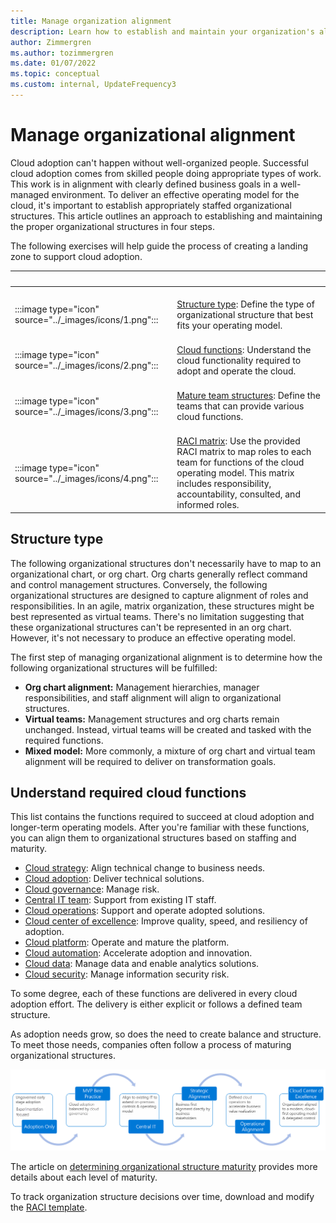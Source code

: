 ```yaml
---
title: Manage organization alignment
description: Learn how to establish and maintain your organization's alignment by using the Cloud Adoption Framework for Azure.
author: Zimmergren
ms.author: tozimmergren
ms.date: 01/07/2022
ms.topic: conceptual
ms.custom: internal, UpdateFrequency3
---
```


# Manage organizational alignment

Cloud adoption can't happen without well-organized people. Successful cloud adoption comes from skilled people doing appropriate types of work. This work is in alignment with clearly defined business goals in a well-managed environment. To deliver an effective operating model for the cloud, it's important to establish appropriately staffed organizational structures. This article outlines an approach to establishing and maintaining the proper organizational structures in four steps.

The following exercises will help guide the process of creating a landing zone to support cloud adoption.

| <span title="Icon">&nbsp;</span> | <span title="Description">&nbsp;</span> |
|--|--|
| <br> :::image type="icon" source="../_images/icons/1.png"::: | <br> [Structure type](#structure-type): Define the type of organizational structure that best fits your operating model. |
| <br> :::image type="icon" source="../_images/icons/2.png"::: | <br> [Cloud functions](#understand-required-cloud-functions): Understand the cloud functionality required to adopt and operate the cloud. |
| <br> :::image type="icon" source="../_images/icons/3.png"::: | <br> [Mature team structures](./organization-structures.md): Define the teams that can provide various cloud functions. |
| <br> :::image type="icon" source="../_images/icons/4.png"::: | <br> [RACI matrix](../organize/raci-alignment.md): Use the provided RACI matrix to map roles to each team for functions of the cloud operating model. This matrix includes responsibility, accountability, consulted, and informed roles. |

## Structure type

The following organizational structures don't necessarily have to map to an organizational chart, or org chart. Org charts generally reflect command and control management structures. Conversely, the following organizational structures are designed to capture alignment of roles and responsibilities. In an agile, matrix organization, these structures might be best represented as virtual teams. There's no limitation suggesting that these organizational structures can't be represented in an org chart. However, it's not necessary to produce an effective operating model.

The first step of managing organizational alignment is to determine how the following organizational structures will be fulfilled:

- **Org chart alignment:** Management hierarchies, manager responsibilities, and staff alignment will align to organizational structures.
- **Virtual teams:** Management structures and org charts remain unchanged. Instead, virtual teams will be created and tasked with the required functions.
- **Mixed model:** More commonly, a mixture of org chart and virtual team alignment will be required to deliver on transformation goals.

## Understand required cloud functions

This list contains the functions required to succeed at cloud adoption and longer-term operating models. After you're familiar with these functions, you can align them to organizational structures based on staffing and maturity.

- [Cloud strategy](./cloud-strategy.md): Align technical change to business needs.
- [Cloud adoption](./cloud-adoption.md): Deliver technical solutions.
- [Cloud governance](./cloud-governance.md): Manage risk.
- [Central IT team](./central-it.md): Support from existing IT staff.
- [Cloud operations](./cloud-operations.md): Support and operate adopted solutions.
- [Cloud center of excellence](./cloud-center-of-excellence.md): Improve quality, speed, and resiliency of adoption.
- [Cloud platform](./cloud-platform.md): Operate and mature the platform.
- [Cloud automation](./cloud-automation.md): Accelerate adoption and innovation.
- [Cloud data](./cloud-data.md): Manage data and enable analytics solutions.
- [Cloud security](../secure/teams-roles.md): Manage information security risk.

To some degree, each of these functions are delivered in every cloud adoption effort. The delivery is either explicit or follows a defined team structure.

As adoption needs grow, so does the need to create balance and structure. To meet those needs, companies often follow a process of maturing organizational structures.

![Diagram that shows the organizational maturity cycle.](../_images/ready/org-ready-maturity.png)

The article on [determining organizational structure maturity](./organization-structures.md) provides more details about each level of maturity.

To track organization structure decisions over time, download and modify the [RACI template](https://raw.githubusercontent.com/microsoft/CloudAdoptionFramework/master/organize/raci-template.xlsx).
